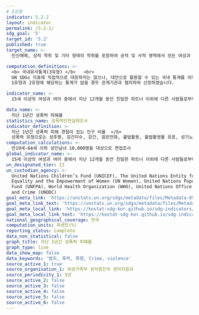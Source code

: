 ```yaml
---
# 3유형 
indicator: 5.2.2
layout: indicator
permalink: /5-2-2/
sdg_goal: '5'
target_id: '5.2'
published: true
target_name: >-
  인신매매, 성적 착취 및 기타 형태의 착취를 포함하여 공적 및 사적 영역에서 모든 여성과 여아에 대한 모든 형태의 폭력 근절

computation_definitions: >-
  <b> 국내유사통계(3유형) </b>   <br>
  UN SDGs 지표에 직접적으로 대응하지는 않으나, 대안으로 활용할 수 있는 국내 통계를 의미합니다.    <br> 
  1유형과 2유형에 해당하는 통계가 없을 경우 관계기관과 협의하여 선정하였습니다.  

indicator_name: >-
  15세 이상의 여성과 여아 중에서 지난 12개월 동안 친밀한 파트너 이외에 다른 사람들로부터 성적 폭력을 당한 경험이 있는 인구 비율(연령 및 사건발생 장소별)

data_name: >-
  지난 1년간 성폭력 피해율 
statistics_name: 성폭력안전실태조사 
indicator_definition: >-
  지난 1년간 성폭력 피해 경험이 있는 인구 비율  </b>
  성폭력 유형으로는 성추행, 강간미수, 강간, 음란전화, 불법촬용, 불법촬영물 유포, 성기노출, 성희롱 등이 포함됨
computation_calculations: >-
  만19세-64세 이하 성인남녀 10,000명을 대상으로 면접조사 
global_indicator_name: >-
  15세 이상의 여성과 여아 중에서 지난 12개월 동안 친밀한 파트너 이외에 다른 사람들로부터 성적 폭력을 당한 경험이 있는 인구 비율(연령 및 사건발생 장소별)
un_designated_tier: II
un_custodian_agency: >-
  United Nations Children’s Fund (UNICEF), The United Nations Entity for Gender
  Equality and the Empowerment of Women (UN Women), United Nations Population
  Fund (UNFPA), World Health Organization (WHO), United Nations Office on Drugs
  and Crime (UNODC)
goal_meta_link: 'https://unstats.un.org/sdgs/metadata/files/Metadata-05-02-02.pdf'
goal_meta_link_text: 'https://unstats.un.org/sdgs/metadata/files/Metadata-05-02-02.pdf'
goal_meta_local_link: 'https://kostat-sdg-kor.github.io/sdg-indicators/public/data/Metadata-05-02-02_KOR.pdf'
goal_meta_local_link_text: 'https://kostat-sdg-kor.github.io/sdg-indicators/public/data/Metadata-05-02-02_KOR.pdf'
national_geographical_coverage: 전국
computation_units: 퍼센트(%)
reporting_status: complete
data_non_statistical: false
graph_title: 지난 1년간 성폭력 피해율
graph_type: line
data_show_map: false
data_keywords: '범죄, 폭력, 폭행, Crime, violence'
source_active_1: true
source_organisation_1: 여성가족부 권익증진국 권익지원과
source_periodicity_1: 3년
source_active_2: false
source_active_3: false
source_active_4: false
source_active_5: false
source_active_6: false
---
```


